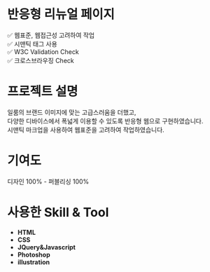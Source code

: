 # 반응형 리뉴얼 페이지

✅ 웹표준, 웹접근성 고려하여 작업<br>
✅ 시맨틱 태그 사용<br>
✅ W3C Validation Check<br>
✅ 크로스브라우징 Check<br>

# 프로젝트 설명
일룸의 브랜드 이미지에 맞는 고급스러움을 더했고,<br>
다양한 디바이스에서 폭넓게 이용할 수 있도록 반응형 웹으로 구현하였습니다.<br>
시맨틱 마크업을 사용하여 웹표준을 고려하여 작업하였습니다.

# 기여도
디자인 100% - 퍼블리싱 100%

# 사용한 Skill & Tool

- **HTML**
- **CSS**
- **JQuery&Javascript**
- **Photoshop**
- **illustration**

